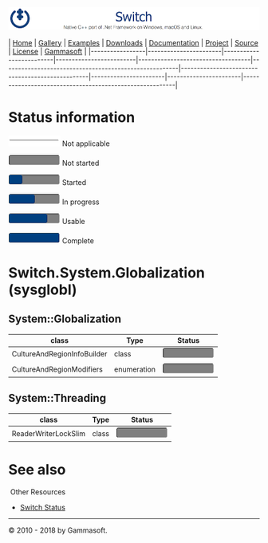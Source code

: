 ![Switch Header](Pictures/SwitchNativeC++port.png)

| [Home](Home.md) | [Gallery](Gallery.md) | [Examples](Examples.md) | [Downloads](Downloads.md) | [Documentation](Documentation.md) | [Project](https://sourceforge.net/projects/switchpro) | [Source](https://github.com/gammasoft71/switch) | [License](License.md) | [Gammasoft](https://gammasoft71.wixsite.com/gammasoft) |
|-----------------|-----------------------|-------------------------|-------------------------|-----------------------------------|-------------------------------------------------------|-------------------------------------------------|-----------------------|-----------------------|---------------------------------------------------------|

# Status information

![Progress](Pictures/ProgressIna.png) Not applicable

![Progress](Pictures/Progress0.png) Not started

![Progress](Pictures/Progress25.png) Started

![Progress](Pictures/Progress50.png) In progress

![Progress](Pictures/Progress75.png) Usable

![Progress](Pictures/Progress100.png) Complete

# Switch.System.Globalization (sysglobl)

## System::Globalization

| class                       | Type          | Status                                |
|-----------------------------|---------------|---------------------------------------|
| CultureAndRegionInfoBuilder | class         | ![Progress](Pictures/Progress0.png)   |
| CultureAndRegionModifiers   | enumeration   | ![Progress](Pictures/Progress0.png)   |

## System::Threading 

| class                | Type          | Status                                |
|----------------------|---------------|---------------------------------------|
| ReaderWriterLockSlim | class         | ![Progress](Pictures/Progress0.png)   |

# See also
​
Other Resources

* [Switch Status](SwitchStatus.md)

______________________________________________________________________________________________

© 2010 - 2018 by Gammasoft.
